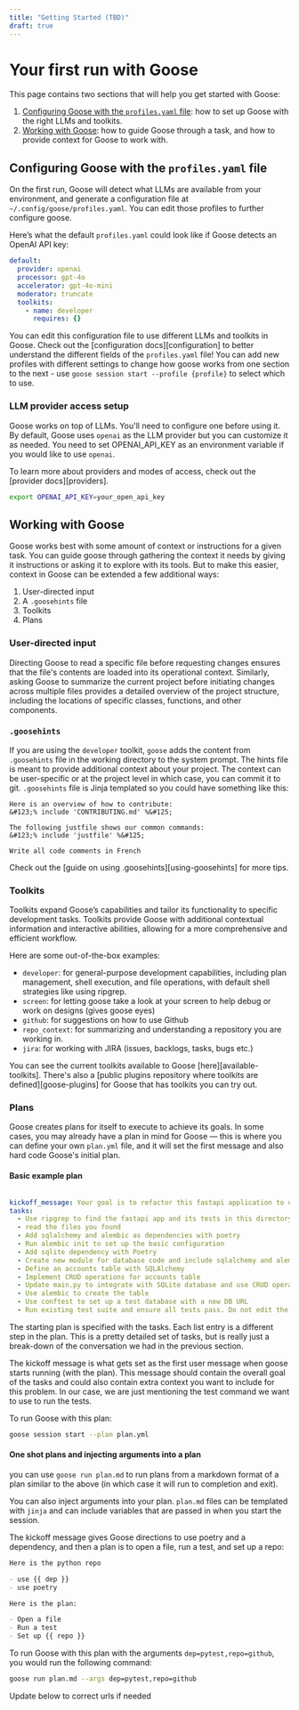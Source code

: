 ```yaml
---
title: "Getting Started (TBD)"
draft: true
---
```


# Your first run with Goose

This page contains two sections that will help you get started with Goose:

1. [Configuring Goose with the `profiles.yaml` file](#configuring-goose-with-the-profilesyaml-file): how to set up Goose with the right LLMs and toolkits.
2. [Working with Goose](#working-with-goose): how to guide Goose through a task, and how to provide context for Goose to work with.

## Configuring Goose with the `profiles.yaml` file
On the first run, Goose will detect what LLMs are available from your environment, and generate a configuration file at `~/.config/goose/profiles.yaml`. You can edit those profiles to further configure goose.

Here’s what the default `profiles.yaml` could look like if Goose detects an OpenAI API key:

```yaml
default:
  provider: openai
  processor: gpt-4o
  accelerator: gpt-4o-mini
  moderator: truncate
  toolkits:
    - name: developer
      requires: {}
```

You can edit this configuration file to use different LLMs and toolkits in Goose. Check out the [configuration docs][configuration] to better understand the different fields of the `profiles.yaml` file! You can add new profiles with different settings to change how goose works from one section to the next - use `goose session start --profile {profile}` to select which to use.

### LLM provider access setup

Goose works on top of LLMs.  You'll need to configure one before using it. By default, Goose uses `openai` as the LLM provider but you can customize it as needed. You need to set OPENAI_API_KEY as an environment variable if you would like to use `openai`.

To learn more about providers and modes of access, check out the [provider docs][providers].
```sh
export OPENAI_API_KEY=your_open_api_key
```

## Working with Goose

Goose works best with some amount of context or instructions for a given task. You can guide goose through gathering the context it needs by giving it instructions or asking it to explore with its tools. But to make this easier, context in Goose can be extended a few additional ways:

1. User-directed input
2. A `.goosehints` file
3. Toolkits
4. Plans

### User-directed input

Directing Goose to read a specific file before requesting changes ensures that the file's contents are loaded into its operational context. Similarly, asking Goose to summarize the current project before initiating changes across multiple files provides a detailed overview of the project structure, including the locations of specific classes, functions, and other components.

### `.goosehints`

If you are using the `developer` toolkit, `goose` adds the content from `.goosehints` file in the working directory to the system prompt. The hints file is meant to provide additional context about your project. The context can be user-specific or at the project level in which case, you can commit it to git. `.goosehints` file is Jinja templated so you could have something like this:

```
Here is an overview of how to contribute:
&#123;% include 'CONTRIBUTING.md' %&#125;

The following justfile shows our common commands:
&#123;% include 'justfile' %&#125;

Write all code comments in French
```

Check out the [guide on using .goosehints][using-goosehints] for more tips.

### Toolkits

Toolkits expand Goose’s capabilities and tailor its functionality to specific development tasks. Toolkits provide Goose with additional contextual information and interactive abilities, allowing for a more comprehensive and efficient workflow.

Here are some out-of-the-box examples:

* `developer`: for general-purpose development capabilities, including plan management, shell execution, and file operations, with default shell strategies like using ripgrep.
* `screen`: for letting goose take a look at your screen to help debug or work on designs (gives goose eyes)
* `github`: for suggestions on how to use Github
* `repo_context`: for summarizing and understanding a repository you are working in.
* `jira`: for working with JIRA (issues, backlogs, tasks, bugs etc.)

You can see the current toolkits available to Goose [here][available-toolkits]. There's also a [public plugins repository where toolkits are defined][goose-plugins] for Goose that has toolkits you can try out.

### Plans

Goose creates plans for itself to execute to achieve its goals. In some cases, you may already have a plan in mind for Goose — this is where you can define your own `plan.yml` file, and it will set the first message and also hard code Goose's initial plan.


#### Basic example plan

```yaml

kickoff_message: Your goal is to refactor this fastapi application to use a sqlite database. Use `pytest -s -v -x` to run the tests when needed.
tasks:
  - Use ripgrep to find the fastapi app and its tests in this directory
  - read the files you found
  - Add sqlalchemy and alembic as dependencies with poetry
  - Run alembic init to set up the basic configuration
  - Add sqlite dependency with Poetry
  - Create new module for database code and include sqlalchemy and alembic setup
  - Define an accounts table with SQLAlchemy
  - Implement CRUD operations for accounts table
  - Update main.py to integrate with SQLite database and use CRUD operation
  - Use alembic to create the table
  - Use conftest to set up a test database with a new DB URL
  - Run existing test suite and ensure all tests pass. Do not edit the test case behavior, instead use tests to find issues.
```


The starting plan is specified with the tasks. Each list entry is a different step in the plan. This is a pretty detailed set of tasks, but is really just a break-down of the conversation we had in the previous section.

The kickoff message is what gets set as the first user message when goose starts running (with the plan). This message should contain the overall goal of the tasks and could also contain extra context you want to include for this problem. In our case, we are just mentioning the test command we want to use to run the tests.

To run Goose with this plan:

``` sh
goose session start --plan plan.yml
```

#### One shot plans and injecting arguments into a plan

you can use `goose run plan.md` to run plans from a markdown format of a plan similar to the above (in which case it will run to completion and exit).

You can also inject arguments into your plan. `plan.md` files can be templated with `jinja` and can include variables that are passed in when you start the session.

The kickoff message gives Goose directions to use poetry and a dependency, and then a plan is to open a file, run a test, and set up a repo:

```md
Here is the python repo

- use {{ dep }}
- use poetry

Here is the plan:

- Open a file
- Run a test
- Set up {{ repo }}
```

To run Goose with this plan with the arguments `dep=pytest,repo=github`, you would run the following command:

```sh
goose run plan.md --args dep=pytest,repo=github
```
Update below to correct urls if needed 
<!-- [configuration]: [../configuration.md]
[available-toolkits]: ../plugins/available-toolkits.md
[providers]: ../plugins/providers.md
[goose-plugins]:https://github.com/block-open-source/goose-plugins
[using-goosehints]: https://block.github.com/goose/guidance/using-goosehints.html -->
